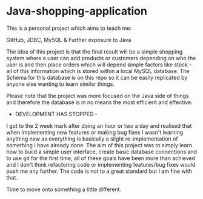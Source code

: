 # Java-shopping-application
This is a personal project which aims to teach me:

GitHub, JDBC, MySQL & Further exposure to Java

The idea of this project is that the final result will be a simple shopping system where a user can add products or customers depending on who the user is and then place orders which will depend simple factors like stock - all of this information which is stored within a local MySQL database. The Schema for this database is on this repo so it can be easily replicated by anyone else wanting to learn similar things.

Please note that the project was more focused on the Java side of things and therefore the database is in no means the most efficient and effective.

- DEVELOPMENT HAS STOPPED - 

I got to the 2 week mark after doing an hour or two a day and realised that when implementing new features or making bug fixes I wasn't learning anything new as everything is basically a slight re-implementation of something I have already done. The aim of this project was to simply learn how to build a simple user interface, create basic database connections and to use git for the first time, all of these goals have been more than achieved and I don't think refactoring code or implementing features/bug fixes would push me any further. The code is not to a great standard but I am fine with that.

Time to move onto something a little different.
